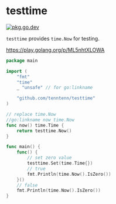 # testtime

[![pkg.go.dev][gopkg-badge]][gopkg]

`testtime` provides `time.Now` for testing.

https://play.golang.org/p/ML5nhtXLOWA

```go
package main

import (
	"fmt"
	"time"
	_ "unsafe" // for go:linkname

	"github.com/tenntenn/testtime"
)

// replace time.Now
//go:linkname now time.Now
func now() time.Time {
	return testtime.Now()
}

func main() {
	func() {
		// set zero value
		testtime.Set(time.Time{})
		// true
		fmt.Println(time.Now().IsZero())
	}()
	// false
	fmt.Println(time.Now().IsZero())
}
```

<!-- links -->
[gopkg]: https://pkg.go.dev/github.com/tenntenn/testtime
[gopkg-badge]: https://pkg.go.dev/badge/github.com/tenntenn/testtime?status.svg
